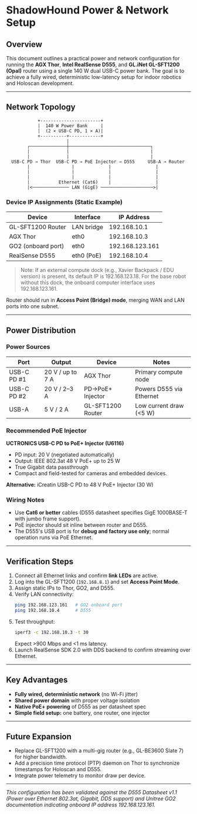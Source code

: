 # ShadowHound Power & Network Setup

## Overview
This document outlines a practical power and network configuration for running the **AGX Thor**, **Intel RealSense D555**, and **GL.iNet GL-SFT1200 (Opal)** router using a single 140 W dual USB-C power bank. The goal is to achieve a fully wired, deterministic low-latency setup for indoor robotics and Holoscan development.

---

## Network Topology

```
            +-----------------------+
            |  140 W Power Bank     |
            |  (2 × USB-C PD, 1 × A)|
            +----------+------------+
                       | 
        ┌──────────────┼───────────────────────────────┐
        |              |                               |
        |              |                               |
  USB-C PD → Thor  USB-C PD → PoE Injector → D555     USB-A → Router
        |                |             |                 |
        |                |             |                 |
        |                |             |                 |
        |           Ethernet (Cat6)    |                 |
        |<────────────── LAN (GigE) ────────────────────>|
```

### Device IP Assignments (Static Example)
| Device | Interface | IP Address |
|---------|------------|-------------|
| GL-SFT1200 Router | LAN bridge | 192.168.10.1 |
| AGX Thor | eth0 | 192.168.10.3 |
| GO2 (onboard port) | eth0 | 192.168.123.161 |
| RealSense D555 | eth0 (PoE) | 192.168.10.4 |

> Note: If an external compute dock (e.g., Xavier Backpack / EDU version) is present, its default IP is 192.168.123.18. For the base robot without this dock, the onboard computer interface uses 192.168.123.161.

Router should run in **Access Point (Bridge) mode**, merging WAN and LAN ports into one subnet.

---

## Power Distribution

### Power Sources
| Port | Output | Device | Notes |
|------|---------|---------|-------|
| USB-C PD #1 | 20 V / up to 7 A | AGX Thor | Primary compute node |
| USB-C PD #2 | 20 V / 2–3 A | PD→PoE+ Injector | Powers D555 via Ethernet |
| USB-A | 5 V / 2 A | GL-SFT1200 Router | Low current draw (<5 W) |

### Recommended PoE Injector
**UCTRONICS USB-C PD to PoE+ Injector (U6116)**  
- PD input: 20 V (negotiated automatically)  
- Output: IEEE 802.3at 48 V PoE+ up to 25 W  
- True Gigabit data passthrough  
- Compact and field-tested for cameras and embedded devices.

**Alternative:** iCreatin USB-C PD to 48 V PoE+ Injector (30 W)

### Wiring Notes
- Use **Cat6 or better** cables (D555 datasheet specifies GigE 1000BASE-T with jumbo frame support).
- PoE injector should sit inline between router and D555.
- The D555's USB port is for **debug and factory use only**; normal operation runs via PoE Ethernet.

---

## Verification Steps
1. Connect all Ethernet links and confirm **link LEDs** are active.
2. Log into the GL-SFT1200 (`192.168.8.1`) and set **Access Point Mode**.
3. Assign static IPs to Thor, GO2, and D555.
4. Verify LAN connectivity:
   ```bash
   ping 192.168.123.161   # GO2 onboard port
   ping 192.168.10.4      # D555
   ```
5. Test throughput:
   ```bash
   iperf3 -c 192.168.10.3 -t 30
   ```
   Expect >900 Mbps and <1 ms latency.
6. Launch RealSense SDK 2.0 with DDS backend to confirm streaming over Ethernet.

---

## Key Advantages
- **Fully wired, deterministic network** (no Wi-Fi jitter)
- **Shared power domain** with proper voltage isolation
- **Native PoE+ powering** of D555 as per datasheet spec
- **Simple field setup:** one battery, one router, one injector

---

## Future Expansion
- Replace GL-SFT1200 with a multi-gig router (e.g., GL-BE3600 Slate 7) for higher bandwidth.
- Add a precision time protocol (PTP) daemon on Thor to synchronize timestamps for Holoscan and D555.
- Integrate power telemetry to monitor draw per device.

---

*This configuration has been validated against the D555 Datasheet v1.1 (Power over Ethernet 802.3at, Gigabit, DDS support) and Unitree GO2 documentation indicating onboard IP address 192.168.123.161.*
